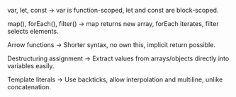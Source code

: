 var, let, const → var is function-scoped, let and const are block-scoped.

map(), forEach(), filter() → map returns new array, forEach iterates, filter selects elements.

Arrow functions → Shorter syntax, no own this, implicit return possible.

Destructuring assignment → Extract values from arrays/objects directly into variables easily.

Template literals → Use backticks, allow interpolation and multiline, unlike concatenation.
